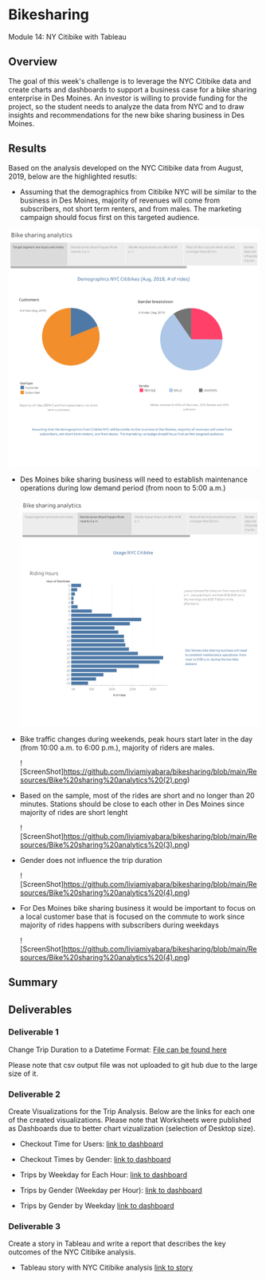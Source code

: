 # Bikesharing
Module 14: NY Citibike with Tableau

## Overview
The goal of this week's challenge is to leverage the NYC Citibike data and create charts and dashboards to support a business case for a bike sharing enterprise in Des Moines.
An investor is willing to provide funding for the project, so the student needs to analyze the data from NYC and to draw insights and recommendations for the new bike sharing business in Des Moines.

## Results
Based on the analysis developed on the NYC Citibike data from August, 2019, below are the highlighted resutls:

* Assuming that the demographics from Citibike NYC will be similar to the business in Des Moines, majority of revenues will come from subscribers, not short term renters, and from males. The marketing campaign should focus first on this targeted audience.

![ScreenShot](https://github.com/liviamiyabara/bikesharing/blob/main/Resources/Bike%20sharing%20analytics.png)

* Des Moines bike sharing business will need to establish maintenance operations during low demand period (from noon to 5:00 a.m.)

    ![ScreenShot](https://github.com/liviamiyabara/bikesharing/blob/main/Resources/Bike%20sharing%20analytics%20(1).png)

* Bike traffic changes during weekends, peak hours start later in the day (from 10:00 a.m. to 6:00 p.m.), majority of riders are males.

    ![ScreenShot]https://github.com/liviamiyabara/bikesharing/blob/main/Resources/Bike%20sharing%20analytics%20(2).png)

* Based on the sample, most of the rides are short and no longer than 20 minutes. Stations should be close to each other in Des Moines since majority of rides are short lenght

    ![ScreenShot]https://github.com/liviamiyabara/bikesharing/blob/main/Resources/Bike%20sharing%20analytics%20(3).png)

* Gender does not influence the trip duration 

    ![ScreenShot]https://github.com/liviamiyabara/bikesharing/blob/main/Resources/Bike%20sharing%20analytics%20(4).png)

* For Des Moines bike sharing business it would be important to focus on a local customer base that is focused on the commute to work since majority of rides happens with subscribers during weekdays

    ![ScreenShot]https://github.com/liviamiyabara/bikesharing/blob/main/Resources/Bike%20sharing%20analytics%20(4).png)

## Summary

## Deliverables

### Deliverable 1
Change Trip Duration to a Datetime Format: [File can be found here](https://github.com/liviamiyabara/bikesharing/blob/main/NYC_CitiBike_Challenge.ipynb.ipynb)

Please note that csv output file was not uploaded to git hub due to the large size of it.

### Deliverable 2
Create Visualizations for the Trip Analysis. 
Below are the links for each one of the created visualizations. Please note that Worksheets were published as Dashboards due to better chart vizualization (selection of Desktop size).

* Checkout Time for Users: [link to dashboard](https://public.tableau.com/profile/livia.miyabara#!/vizhome/Citibike_Checkouttimesforusers_2019_08/D_Checkouttimesforusers?publish=yes)

* Checkout Times by Gender: [link to dashboard](https://public.tableau.com/profile/livia.miyabara#!/vizhome/Citibike_Checkouttimesbygender_2019_08/D_Checkouttimesbygender?publish=yes)

* Trips by Weekday for Each Hour: [link to dashboard](https://public.tableau.com/profile/livia.miyabara#!/vizhome/Citibike_TrisbyWeekdayperHour_2019_08/D_TripsbyWeekdayperHour?publish=yes)

* Trips by Gender (Weekday per Hour): [link to dashboard](https://public.tableau.com/profile/livia.miyabara#!/vizhome/Citibike_TripsbyGenderWeekdayperHour_2019_08/D_TripsbyGenderWeekdayperHour?publish=yes)

* Trips by Gender by Weekday [link to dashboard](https://public.tableau.com/profile/livia.miyabara#!/vizhome/Citibike_UserTripsbyGenderbyWeekday_2019_08/D_UserTripsbyGenderbyWeekday?publish=yes)

### Deliverable 3
Create a story in Tableau and write a report that describes the key outcomes of the NYC Citibike analysis.

* Tableau story with NYC Citibike analysis [link to story](https://public.tableau.com/profile/livia.miyabara#!/vizhome/Citibike_Worksheet_5/Bikesharinganalytics?publish=yes)